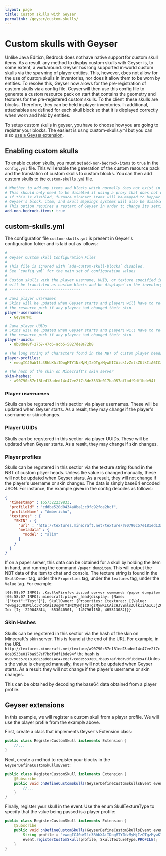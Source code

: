 ```yaml
---
layout: page
title: Custom skulls with Geyser
permalink: /geyser/custom-skulls/
---
```


# Custom skulls with Geyser

Unlike Java Edition, Bedrock does not have native support for custom skull items. As a result, any method to display custom skulls with Geyser is, to some extent, a workaround. Geyser has long supported in-world custom skulls via the spawning of player entities. This, however, does not allow for the use of custom skulls in inventories, nor does it allow them to be worn by entities. To resolve this, Geyser now allows for the pre-registration of custom skulls via a config file. Geyser will then use this config file to generate a custom resource pack on start that contains the geometry and textures for the pre-registered custom skulls. To the client, these skulls are blocks. Therefore, they can be held in player inventories. In additional, attachables are defined for each skull block so that it is displayed correctly when worn and held by entities.

To setup custom skulls in geyser, you have to choose how you are going to register your blocks. The easiest is [using custom-skulls.yml](#custom-skulls.yml) but you can also [use a Geyser extension](#geyser-extensions).

## Enabling custom skulls

To enable custom skulls, you must set `add-non-bedrock-items` to `true` in the `config.yml` file. This will enable the generation of the custom resource pack and the translation of custom skulls to custom blocks. You can then add custom skulls to the `custom-skulls.yml` file.

```yaml
# Whether to add any items and blocks which normally does not exist in Bedrock Edition.
# This should only need to be disabled if using a proxy that does not use the "transfer packet" style of server switching.
# If this is disabled, furnace minecart items will be mapped to hopper minecart items.
# Geyser's block, item, and skull mappings systems will also be disabled.
# This option requires a restart of Geyser in order to change its setting.
add-non-bedrock-items: true
```

## custom-skulls.yml

The configuration file `custom-skulls.yml` is present in Geyser's configuration folder and is laid out as follows:

```yml
# --------------------------------
# Geyser Custom Skull Configuration Files
#
# This file is ignored with `add-custom-skull-blocks` disabled.
# See `config.yml` for the main set of configuration values
#
# Custom skulls with the player username, UUID, or texture specified in this file
# will be translated as custom blocks and be displayed in the inventory and on entities.
# --------------------------------

# Java player usernames
# Skins will be updated when Geyser starts and players will have to re-download
# the resource pack if any players had changed their skin.
player-usernames:
  - GeyserMC

# Java player UUIDs
# Skins will be updated when Geyser starts and players will have to re-download
# the resource pack if any players had changed their skin.
player-uuids:
  - 8b8d8e8f-2759-47c6-acb5-5827de8a72b8

# The long string of characters found in the NBT of custom player heads
player-profiles:
  - ewogICJ0aW1lc3RhbXAiIDogMTY1NzMyMjIzOTgzMywKICAicHJvZmlsZUlkIiA6ICJjZGRiZTUyMGQwNDM0YThiYTFjYzlmYzkyZmRlMmJjZiIsCiAgInByb2ZpbGVOYW1lIiA6ICJBbWJlcmljaHUiLAogICJ0ZXh0dXJlcyIgOiB7CiAgICAiU0tJTiIgOiB7CiAgICAgICJ1cmwiIDogImh0dHA6Ly90ZXh0dXJlcy5taW5lY3JhZnQubmV0L3RleHR1cmUvYTkwNzkwYzU3ZTE4MWVkMTNhZGVkMTRjNDdlZTJmN2M4ZGUzNTMzZTAxN2JhOTU3YWY3YmRmOWRmMWJkZTk0ZiIsCiAgICAgICJtZXRhZGF0YSIgOiB7CiAgICAgICAgIm1vZGVsIiA6ICJzbGltIgogICAgICB9CiAgICB9CiAgfQp9

# The hash of the skin on Minecraft's skin server
skin-hashes:
  - a90790c57e181ed13aded14c47ee2f7c8de3533e017ba957af7bdf9df1bde94f
```

### Player usernames

Skulls can be registered in this section via player usernames. These will be updated when Geyser starts. As a result, they may change if the player's username or skin changes.

### Player UUIDs

Skulls can be registered in this section via player UUIDs. These will be updated when Geyser starts. As a result, they may change if skin changes.

### Player profiles

Skulls can be registered in this section via the texture string found in the NBT of custom player heads. Unless the value is changed manually, these will not be updated when Geyser starts. As a result, they will not change if the player's username or skin changes. The data is simply base64 encoded JSON. For instance, the example given in the config decodes as follows:

```json
{
  "timestamp" : 1657322239833,
  "profileId" : "cddbe520d0434a8ba1cc9fc92fde2bcf",
  "profileName" : "Amberichu",
  "textures" : {
    "SKIN" : {
      "url" : "http://textures.minecraft.net/texture/a90790c57e181ed13aded14c47ee2f7c8de3533e017ba957af7bdf9df1bde94f",
      "metadata" : {
        "model" : "slim"
      }
    }
  }
}
```

If on a paper server, this data can be obtained for a skull by holding the item in hand, and running the command `/paper dumpitem`. This will output the NBT data of the item to chat and console. The texture string is found in the `SkullOwner` tag, under the `Properties` tag, under the `textures` tag, under the `Value` tag. For example:

```log
[05:58:07 INFO]: .KastleFirefox issued server command: /paper dumpitem
[05:58:07 INFO]: minecraft:player_head{display: {Name: '{"text":"Test"}'}, SkullOwner: {Properties: {textures: [{Value: "ewogICJ0aW1lc3RhbXAiIDogMTY1NzMyMjIzOTgzMywKICAicHJvZmlsZUlkIiA6ICJjZGRiZTUyMGQwNDM0YThiYTFjYzlmYzkyZmRlMmJjZiIsCiAgInByb2ZpbGVOYW1lIiA6ICJkYXZjaG9vIiwKICAidGV4dHVyZXMiIDogewogICAgIlNLSU4iIDogewogICAgICAidXJsIiA6ICJodHRwOi8vdGV4dHVyZXMubWluZWNyYWZ0Lm5ldC90ZXh0dXJlL2E5MDc5MGM1N2UxODFlZDEzYWRlZDE0YzQ3ZWUyZjdjOGRlMzUzM2UwMTdiYTk1N2FmN2JkZjlkZjFiZGU5NGYiLAogICAgICAibWV0YWRhdGEiIDogewogICAgICAgICJtb2RlbCIgOiAic2xpbSIKICAgICAgfQogICAgfQogIH0KfQ"}]}, Id: [I; -229048314, -553040501, -1407961158, 465313087]}}
```

### Skin Hashes

Skulls can be registered in this section via the hash of the skin on Minecraft's skin server. This is found at the end of the URL. For example, in the URL `http://textures.minecraft.net/texture/a90790c57e181ed13aded14c47ee2f7c8de3533e017ba957af7bdf9df1bde94f` the hash is `a90790c57e181ed13aded14c47ee2f7c8de3533e017ba957af7bdf9df1bde94f`.Unless the value is changed manually, these will not be updated when Geyser starts. As a result, they will not change if the player's username or skin changes.

This can be obtained by decoding the base64 data obtained from a player profile.

## Geyser extensions

In this example, we will register a custom skull from a player profile. We will use the player profile from the example above.

First, create a class that implements Geyser's Extension class:

```java
public class RegisterCustomSkull implements Extension {
    //...
}
```

Next, create a method to register your blocks in the `GeyserDefineCustomSkullsEvent`:

```java
public class RegisterCustomSkull implements Extension {
    @Subscribe
    public void onDefineCustomSkulls(GeyserDefineCustomSkullsEvent event) {
        //...
    }
}
```

Finally, register your skull in the event. Use the enum SkullTextureType to specify that the value being passed is a player profile:

```java
public class RegisterCustomSkull implements Extension {
    @Subscribe
    public void onDefineCustomSkulls(GeyserDefineCustomSkullsEvent event) {
        String profile = "ewogICJ0aW1lc3RhbXAiIDogMTY1NzMyMjIzOTgzMywKICAicHJvZmlsZUlkIiA6ICJjZGRiZTUyMGQwNDM0YThiYTFjYzlmYzkyZmRlMmJjZiIsCiAgInByb2ZpbGVOYW1lIiA6ICJkYXZjaG9vIiwKICAidGV4dHVyZXMiIDogewogICAgIlNLSU4iIDogewogICAgICAidXJsIiA6ICJodHRwOi8vdGV4dHVyZXMubWluZWNyYWZ0Lm5ldC90ZXh0dXJlL2E5MDc5MGM1N2UxODFlZDEzYWRlZDE0YzQ3ZWUyZjdjOGRlMzUzM2UwMTdiYTk1N2FmN2JkZjlkZjFiZGU5NGYiLAogICAgICAibWV0YWRhdGEiIDogewogICAgICAgICJtb2RlbCIgOiAic2xpbSIKICAgICAgfQogICAgfQogIH0KfQ"
        event.registerCustomSkull(profile, SkullTextureType.PROFILE);
    }
}
```
